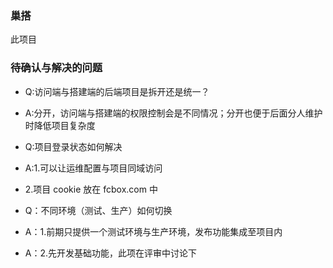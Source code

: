### 巢搭

此项目

### 待确认与解决的问题

- Q:访问端与搭建端的后端项目是拆开还是统一？
- A:分开，访问端与搭建端的权限控制会是不同情况；分开也便于后面分人维护时降低项目复杂度

- Q:项目登录状态如何解决
- A:1.可以让运维配置与项目同域访问
- 2.项目 cookie 放在 fcbox.com 中

- Q：不同环境（测试、生产）如何切换
- A：1.前期只提供一个测试环境与生产环境，发布功能集成至项目内
- A：2.先开发基础功能，此项在评审中讨论下